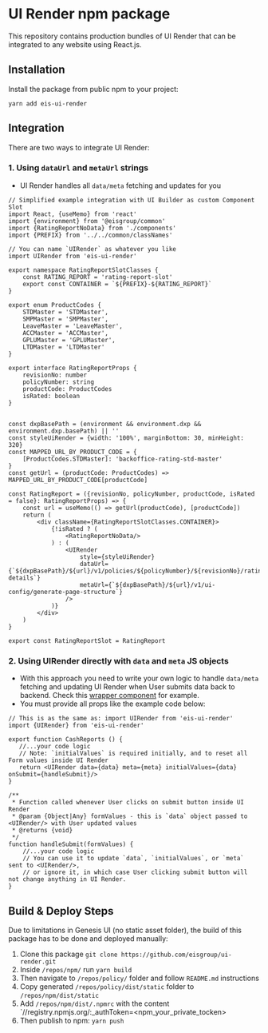 # UI Render npm package

This repository contains production bundles of UI Render that can be integrated to any website using React.js.

## Installation

Install the package from public npm to your project:

```shell
yarn add eis-ui-render
```

## Integration

There are two ways to integrate UI Render:

### 1. Using `dataUrl` and `metaUrl` strings

- UI Render handles all `data/meta` fetching and updates for you

```tsx
// Simplified example integration with UI Builder as custom Component Slot
import React, {useMemo} from 'react'
import {environment} from '@eisgroup/common'
import {RatingReportNoData} from './components'
import {PREFIX} from '../../common/classNames'

// You can name `UIRender` as whatever you like
import UIRender from 'eis-ui-render'

export namespace RatingReportSlotClasses {
    const RATING_REPORT = 'rating-report-slot'
    export const CONTAINER = `${PREFIX}-${RATING_REPORT}`
}

export enum ProductCodes {
    STDMaster = 'STDMaster',
    SMPMaster = 'SMPMaster',
    LeaveMaster = 'LeaveMaster',
    ACCMaster = 'ACCMaster',
    GPLUMaster = 'GPLUMaster',
    LTDMaster = 'LTDMaster'
}

export interface RatingReportProps {
    revisionNo: number
    policyNumber: string
    productCode: ProductCodes
    isRated: boolean
}


const dxpBasePath = (environment && environment.dxp && environment.dxp.basePath) || ''
const styleUiRender = {width: '100%', marginBottom: 30, minHeight: 320}
const MAPPED_URL_BY_PRODUCT_CODE = {
    [ProductCodes.STDMaster]: 'backoffice-rating-std-master'
}
const getUrl = (productCode: ProductCodes) => MAPPED_URL_BY_PRODUCT_CODE[productCode]

const RatingReport = ({revisionNo, policyNumber, productCode, isRated = false}: RatingReportProps) => {
    const url = useMemo(() => getUrl(productCode), [productCode])
    return (
        <div className={RatingReportSlotClasses.CONTAINER}>
            {!isRated ? (
                <RatingReportNoData/>
            ) : (
                <UIRender
                    style={styleUiRender}
                    dataUrl={`${dxpBasePath}/${url}/v1/policies/${policyNumber}/${revisionNo}/rating-details`}
                    metaUrl={`${dxpBasePath}/${url}/v1/ui-config/generate-page-structure`}
                />
            )}
        </div>
    )
}

export const RatingReportSlot = RatingReport
```

### 2. Using UIRender directly with `data` and `meta` JS objects

 - With this approach you need to write your own logic to handle `data/meta` fetching and updating UI Render when
   User submits data back to backend. Check
   this [wrapper component](https://github.com/eisgroup/ui-render/blob/master/repos/core/src/pages/eis/webstudio.js)
   for example.
 - You must provide all props like the example code below:

```tsx
// This is as the same as: import UIRender from 'eis-ui-render'
import {UIRender} from 'eis-ui-render'

export function CashReports () {
   //...your code logic
   // Note: `initialValues` is required initially, and to reset all Form values inside UI Render
   return <UIRender data={data} meta={meta} initialValues={data} onSubmit={handleSubmit}/>
}

/**
 * Function called whenever User clicks on submit button inside UI Render
 * @param {Object|Any} formValues - this is `data` object passed to <UIRender/> with User updated values
 * @returns {void}
 */
function handleSubmit(formValues) {
    //...your code logic
    // You can use it to update `data`, `initialValues`, or `meta` sent to <UIRender/>,
    // or ignore it, in which case User clicking submit button will not change anything in UI Render.
}
```

## Build & Deploy Steps

Due to limitations in Genesis UI (no static asset folder), the build of this package has to be done and deployed manually:

1. Clone this package `git clone https://github.com/eisgroup/ui-render.git`
2. Inside `/repos/npm/` run `yarn build`
3. Then navigate to `/repos/policy/` folder and follow `README.md` instructions
4. Copy generated `/repos/policy/dist/static` folder to `/repos/npm/dist/static`
5. Add `/repos/npm/dist/.npmrc` with the content `//registry.npmjs.org/:_authToken=<npm_your_private_tocken>
6. Then publish to npm: `yarn push`
